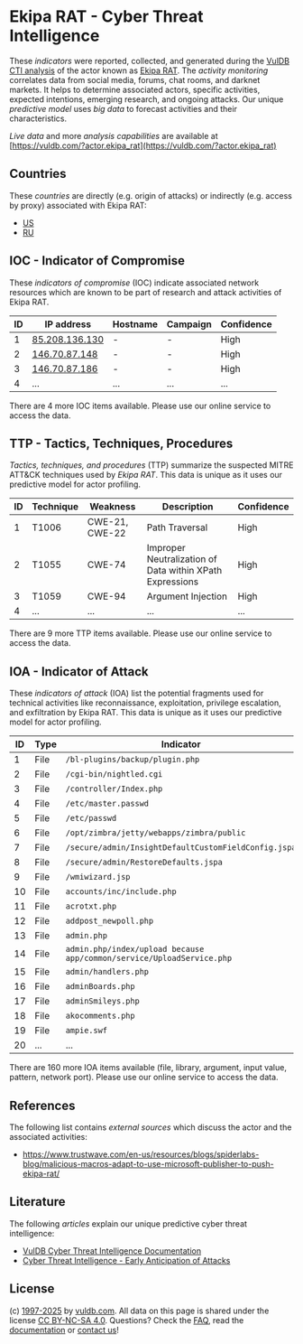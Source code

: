 # Ekipa RAT - Cyber Threat Intelligence

These _indicators_ were reported, collected, and generated during the [VulDB CTI analysis](https://vuldb.com/?kb.cti) of the actor known as [Ekipa RAT](https://vuldb.com/?actor.ekipa_rat). The _activity monitoring_ correlates data from social media, forums, chat rooms, and darknet markets. It helps to determine associated actors, specific activities, expected intentions, emerging research, and ongoing attacks. Our unique _predictive model_ uses _big data_ to forecast activities and their characteristics.

_Live data_ and more _analysis capabilities_ are available at [https://vuldb.com/?actor.ekipa_rat](https://vuldb.com/?actor.ekipa_rat)

## Countries

These _countries_ are directly (e.g. origin of attacks) or indirectly (e.g. access by proxy) associated with Ekipa RAT:

* [US](https://vuldb.com/?country.us)
* [RU](https://vuldb.com/?country.ru)

## IOC - Indicator of Compromise

These _indicators of compromise_ (IOC) indicate associated network resources which are known to be part of research and attack activities of Ekipa RAT.

ID | IP address | Hostname | Campaign | Confidence
-- | ---------- | -------- | -------- | ----------
1 | [85.208.136.130](https://vuldb.com/?ip.85.208.136.130) | - | - | High
2 | [146.70.87.148](https://vuldb.com/?ip.146.70.87.148) | - | - | High
3 | [146.70.87.186](https://vuldb.com/?ip.146.70.87.186) | - | - | High
4 | ... | ... | ... | ...

There are 4 more IOC items available. Please use our online service to access the data.

## TTP - Tactics, Techniques, Procedures

_Tactics, techniques, and procedures_ (TTP) summarize the suspected MITRE ATT&CK techniques used by _Ekipa RAT_. This data is unique as it uses our predictive model for actor profiling.

ID | Technique | Weakness | Description | Confidence
-- | --------- | -------- | ----------- | ----------
1 | T1006 | CWE-21, CWE-22 | Path Traversal | High
2 | T1055 | CWE-74 | Improper Neutralization of Data within XPath Expressions | High
3 | T1059 | CWE-94 | Argument Injection | High
4 | ... | ... | ... | ...

There are 9 more TTP items available. Please use our online service to access the data.

## IOA - Indicator of Attack

These _indicators of attack_ (IOA) list the potential fragments used for technical activities like reconnaissance, exploitation, privilege escalation, and exfiltration by Ekipa RAT. This data is unique as it uses our predictive model for actor profiling.

ID | Type | Indicator | Confidence
-- | ---- | --------- | ----------
1 | File | `/bl-plugins/backup/plugin.php` | High
2 | File | `/cgi-bin/nightled.cgi` | High
3 | File | `/controller/Index.php` | High
4 | File | `/etc/master.passwd` | High
5 | File | `/etc/passwd` | Medium
6 | File | `/opt/zimbra/jetty/webapps/zimbra/public` | High
7 | File | `/secure/admin/InsightDefaultCustomFieldConfig.jspa` | High
8 | File | `/secure/admin/RestoreDefaults.jspa` | High
9 | File | `/wmiwizard.jsp` | High
10 | File | `accounts/inc/include.php` | High
11 | File | `acrotxt.php` | Medium
12 | File | `addpost_newpoll.php` | High
13 | File | `admin.php` | Medium
14 | File | `admin.php/index/upload because app/common/service/UploadService.php` | High
15 | File | `admin/handlers.php` | High
16 | File | `adminBoards.php` | High
17 | File | `adminSmileys.php` | High
18 | File | `akocomments.php` | High
19 | File | `ampie.swf` | Medium
20 | ... | ... | ...

There are 160 more IOA items available (file, library, argument, input value, pattern, network port). Please use our online service to access the data.

## References

The following list contains _external sources_ which discuss the actor and the associated activities:

* https://www.trustwave.com/en-us/resources/blogs/spiderlabs-blog/malicious-macros-adapt-to-use-microsoft-publisher-to-push-ekipa-rat/

## Literature

The following _articles_ explain our unique predictive cyber threat intelligence:

* [VulDB Cyber Threat Intelligence Documentation](https://vuldb.com/?kb.cti)
* [Cyber Threat Intelligence - Early Anticipation of Attacks](https://www.scip.ch/en/?labs.20201022)

## License

(c) [1997-2025](https://vuldb.com/?kb.changelog) by [vuldb.com](https://vuldb.com/?kb.about). All data on this page is shared under the license [CC BY-NC-SA 4.0](https://creativecommons.org/licenses/by-nc-sa/4.0/). Questions? Check the [FAQ](https://vuldb.com/?kb.faq), read the [documentation](https://vuldb.com/?kb) or [contact us](https://vuldb.com/?contact)!
